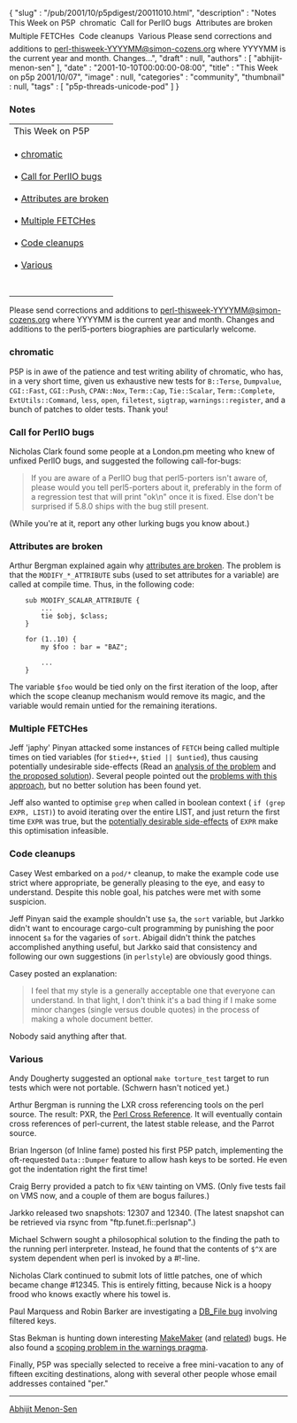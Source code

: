 {
   "slug" : "/pub/2001/10/p5pdigest/20011010.html",
   "description" : "Notes This Week on P5P  chromatic  Call for PerlIO bugs  Attributes are broken  Multiple FETCHes  Code cleanups  Various Please send corrections and additions to perl-thisweek-YYYYMM@simon-cozens.org where YYYYMM is the current year and month. Changes...",
   "draft" : null,
   "authors" : [
      "abhijit-menon-sen"
   ],
   "date" : "2001-10-10T00:00:00-08:00",
   "title" : "This Week on p5p 2001/10/07",
   "image" : null,
   "categories" : "community",
   "thumbnail" : null,
   "tags" : [
      "p5p-threads-unicode-pod"
   ]
}



### <span id="Notes">Notes</span>

<table>
<colgroup>
<col width="100%" />
</colgroup>
<tbody>
<tr class="odd">
<td><span class="headline"></span>
This Week on P5P</td>
</tr>
<tr class="even">
<td><p>• <a href="#chromatic">chromatic</a><br />
<br />
• <a href="#Call_for_PerlIO_bugs">Call for PerlIO bugs</a><br />
<br />
• <a href="#Attributes_are_broken">Attributes are broken</a><br />
<br />
• <a href="#Multiple_FETCHes">Multiple FETCHes</a><br />
<br />
• <a href="#Code_cleanups">Code cleanups</a><br />
<br />
• <a href="#Various">Various</a><br />
<br />
</p></td>
</tr>
<tr class="odd">
<td></td>
</tr>
</tbody>
</table>

Please send corrections and additions to perl-thisweek-YYYYMM@simon-cozens.org where YYYYMM is the current year and month. Changes and additions to the perl5-porters biographies are particularly welcome.

### <span id="chromatic">chromatic</span>

P5P is in awe of the patience and test writing ability of chromatic, who has, in a very short time, given us exhaustive new tests for `B::Terse`, `Dumpvalue`, `CGI::Fast`, `CGI::Push`, `CPAN::Nox`, `Term::Cap`, `Tie::Scalar`, `Term::Complete`, `ExtUtils::Command`, `less`, `open`, `filetest`, `sigtrap`, `warnings::register`, and a bunch of patches to older tests. Thank you!

### <span id="Call_for_PerlIO_bugs">Call for PerlIO bugs</span>

Nicholas Clark found some people at a London.pm meeting who knew of unfixed PerlIO bugs, and suggested the following call-for-bugs:

> If you are aware of a PerlIO bug that perl5-porters isn't aware of, please would you tell perl5-porters about it, preferably in the form of a regression test that will print "ok\\n" once it is fixed. Else don't be surprised if 5.8.0 ships with the bug still present.

(While you're at it, report any other lurking bugs you know about.)

### <span id="Attributes_are_broken">Attributes are broken</span>

Arthur Bergman explained again why [attributes are broken](http://www.xray.mpe.mpg.de/mailing-lists/perl5-porters/2001-10/msg00051.html). The problem is that the `MODIFY_*_ATTRIBUTE` subs (used to set attributes for a variable) are called at compile time. Thus, in the following code:

        sub MODIFY_SCALAR_ATTRIBUTE {
            ...
            tie $obj, $class;
        }

        for (1..10) {
            my $foo : bar = "BAZ";

            ...
        }

The variable `$foo` would be tied only on the first iteration of the loop, after which the scope cleanup mechanism would remove its magic, and the variable would remain untied for the remaining iterations.

### <span id="Multiple_FETCHes">Multiple FETCHes</span>

Jeff 'japhy' Pinyan attacked some instances of `FETCH` being called multiple times on tied variables (for `$tied++`, `$tied || $untied`), thus causing potentially undesirable side-effects (Read an [analysis of the problem](http://www.xray.mpe.mpg.de/mailing-lists/perl5-porters/2001-10/msg00070.html) and [the proposed solution](http://www.xray.mpe.mpg.de/mailing-lists/perl5-porters/2001-10/msg00178.html)). Several people pointed out the [problems with this approach](http://www.xray.mpe.mpg.de/mailing-lists/perl5-porters/2001-10/msg00190.html), but no better solution has been found yet.

Jeff also wanted to optimise `grep` when called in boolean context ( `if (grep EXPR, LIST)`) to avoid iterating over the entire LIST, and just return the first time `EXPR` was true, but the [potentially desirable side-effects](http://www.xray.mpe.mpg.de/mailing-lists/perl5-porters/2001-10/msg00129.html) of `EXPR` make this optimisation infeasible.

### <span id="Code_cleanups">Code cleanups</span>

Casey West embarked on a `pod/*` cleanup, to make the example code use strict where appropriate, be generally pleasing to the eye, and easy to understand. Despite this noble goal, his patches were met with some suspicion.

Jeff Pinyan said the example shouldn't use `$a`, the `sort` variable, but Jarkko didn't want to encourage cargo-cult programming by punishing the poor innocent `$a` for the vagaries of `sort`. Abigail didn't think the patches accomplished anything useful, but Jarkko said that consistency and following our own suggestions (in `perlstyle`) are obviously good things.

Casey posted an explanation:

> I feel that my style is a generally acceptable one that everyone can understand. In that light, I don't think it's a bad thing if I make some minor changes (single versus double quotes) in the process of making a whole document better.

Nobody said anything after that.

### <span id="Various">Various</span>

Andy Dougherty suggested an optional `make torture_test` target to run tests which were not portable. (Schwern hasn't noticed yet.)

Arthur Bergman is running the LXR cross referencing tools on the perl source. The result: PXR, the [Perl Cross Reference](http://pxr.perl.org/source/). It will eventually contain cross references of perl-current, the latest stable release, and the Parrot source.

Brian Ingerson (of Inline fame) posted his first P5P patch, implementing the oft-requested `Data::Dumper` feature to allow hash keys to be sorted. He even got the indentation right the first time!

Craig Berry provided a patch to fix `%ENV` tainting on VMS. (Only five tests fail on VMS now, and a couple of them are bogus failures.)

Jarkko released two snapshots: 12307 and 12340. (The latest snapshot can be retrieved via rsync from "ftp.funet.fi::perlsnap".)

Michael Schwern sought a philosophical solution to the finding the path to the running perl interpreter. Instead, he found that the contents of `$^X` are system dependent when perl is invoked by a \#!-line.

Nicholas Clark continued to submit lots of little patches, one of which became change \#12345. This is entirely fitting, because Nick is a hoopy frood who knows exactly where his towel is.

Paul Marquess and Robin Barker are investigating a [DB\_File bug](http://www.xray.mpe.mpg.de/mailing-lists/perl5-porters/2001-10/msg00104.html) involving filtered keys.

Stas Bekman is hunting down interesting [MakeMaker](http://www.xray.mpe.mpg.de/mailing-lists/perl5-porters/2001-10/msg00257.html) (and [related](http://www.xray.mpe.mpg.de/mailing-lists/perl5-porters/2001-10/msg00352.html)) bugs. He also found a [scoping problem in the warnings pragma](http://www.xray.mpe.mpg.de/mailing-lists/perl5-porters/2001-10/msg00209.html).

Finally, P5P was specially selected to receive a free mini-vacation to any of fifteen exciting destinations, along with several other people whose email addresses contained "per."

------------------------------------------------------------------------

[Abhijit Menon-Sen](mailto:ams@wiw.org)
